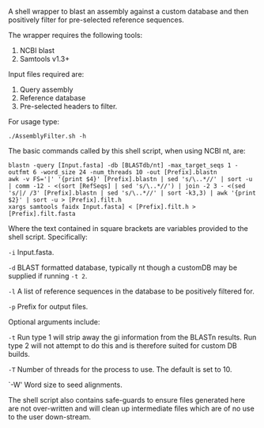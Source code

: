 A shell wrapper to blast an assembly against a custom database and then positively filter for pre-selected reference sequences.

The wrapper requires the following tools:

1. NCBI blast
2. Samtools v1.3+

Input files required are:

1. Query assembly
2. Reference database
3. Pre-selected headers to filter.

For usage type:

```
./AssemblyFilter.sh -h
```

The basic commands called by this shell script, when using NCBI nt, are:

```
blastn -query [Input.fasta] -db [BLASTdb/nt] -max_target_seqs 1 -outfmt 6 -word_size 24 -num_threads 10 -out [Prefix].blastn
awk -v FS='|' '{print $4}' [Prefix].blastn | sed 's/\..*//' | sort -u | comm -12 - <(sort [RefSeqs] | sed 's/\..*//') | join -2 3 - <(sed 's/|/ /3' [Prefix].blastn | sed 's/\..*//' | sort -k3,3) | awk '{print $2}' | sort -u > [Prefix].filt.h
xargs samtools faidx Input.fasta] < [Prefix].filt.h > [Prefix].filt.fasta
```

Where the text contained in square brackets are variables provided to the shell script. Specifically:

`-i` Input.fasta.

`-d` BLAST formatted database, typically nt though a customDB may be supplied if running `-t 2`.

`-l` A list of reference sequences in the database to be positively filtered for.

`-p` Prefix for output files.

Optional arguments include:

`-t` Run type 1 will strip away the gi information from the BLASTn results. Run type 2 will not attempt to do this and is therefore suited for custom DB builds.

`-T` Number of threads for the process to use. The default is set to 10.

`-W' Word size to seed alignments.

The shell script also contains safe-guards to ensure files generated here are not over-written and will clean up intermediate files which are of no use to the user down-stream.
